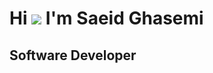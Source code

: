 Hi ![](https://user-images.githubusercontent.com/18350557/176309783-0785949b-9127-417c-8b55-ab5a4333674e.gif) I'm Saeid Ghasemi
=====================================================================================================================================

Software Developer
------------------



